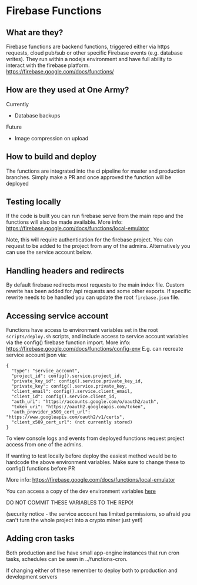 # Firebase Functions

## What are they?

Firebase functions are backend functions, triggered either via https requests, cloud pub/sub or other specific Firebase events (e.g. database writes). They run within a nodejs environment and have full ability to interact with the firebase platform.
https://firebase.google.com/docs/functions/

## How are they used at One Army?

Currently

- Database backups

Future

- Image compression on upload

## How to build and deploy

The functions are integrated into the ci pipeline for master and production branches.
Simply make a PR and once approved the function will be deployed

## Testing locally

If the code is built you can run firebase serve from the main repo and the functions will also be made available. More info: https://firebase.google.com/docs/functions/local-emulator

Note, this will require authentication for the firebase project. You can request to be added to the project from any of the admins. Alternatively you can use the service account below.

## Handling headers and redirects

By default firebase redirects most requests to the main index file. Custom rewrite has
been added for /api requests and some other exports.
If specific rewrite needs to be handled you can update the root `firebase.json` file.

## Accessing service account

Functions have access to environment variables set in the root `scripts/deploy.sh` scripts,
and include access to service account variables via the config() firebase function import.
More info: https://firebase.google.com/docs/functions/config-env
E.g. can recreate service account json via:

```
{
  "type": "service_account",
  "project_id": config().service.project_id,
  "private_key_id": config().service.private_key_id,
  "private_key": config().service.private_key,
  "client_email": config().service.client_email,
  "client_id": config().service.client_id,
  "auth_uri": "https://accounts.google.com/o/oauth2/auth",
  "token_uri": "https://oauth2.googleapis.com/token",
  "auth_provider_x509_cert_url": "https://www.googleapis.com/oauth2/v1/certs",
  "client_x509_cert_url": (not currently stored)
}

```

To view console logs and events from deployed functions request project access from one of the admins.

If wanting to test locally before deploy the easiest method would be to hardcode the above environment variables. Make sure to change these to config() functions before PR

More info: https://firebase.google.com/docs/functions/local-emulator

You can access a copy of the dev environment variables [here](https://www.dropbox.com/s/54l093zumid9kxu/precious-plastics-v4-dev-service-account-key.json?dl=0)

DO NOT COMMIT THESE VARIABLES TO THE REPO!

(security notice - the service account has limited permissions, so afraid you can't turn the whole project into a crypto miner just yet!)

## Adding cron tasks

Both production and live have small app-engine instances that run cron tasks, schedules can be seen in ../functions-cron.

If changing either of these remember to deploy both to production and development servers
